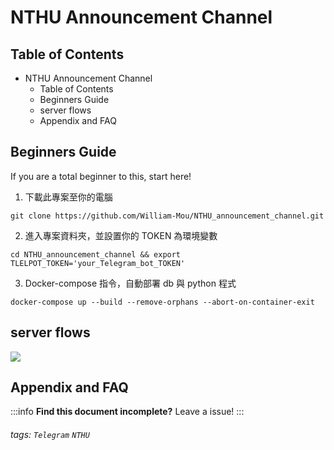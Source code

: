 NTHU Announcement Channel
===

## Table of Contents

* NTHU Announcement Channel
  * Table of Contents
  * Beginners Guide
  * server flows
  * Appendix and FAQ
  
## Beginners Guide

If you are a total beginner to this, start here!

1. 下載此專案至你的電腦
```shell
git clone https://github.com/William-Mou/NTHU_announcement_channel.git
```
2. 進入專案資料夾，並設置你的 TOKEN 為環境變數
```shell
cd NTHU_announcement_channel && export TLELPOT_TOKEN='your_Telegram_bot_TOKEN'
```
3. Docker-compose 指令，自動部署 db 與 python 程式
``` shell
docker-compose up --build --remove-orphans --abort-on-container-exit
```



server flows
---
![](https://i.imgur.com/FzozhTL.png)


## Appendix and FAQ

:::info
**Find this document incomplete?** Leave a issue!
:::

###### tags: `Telegram` `NTHU`
